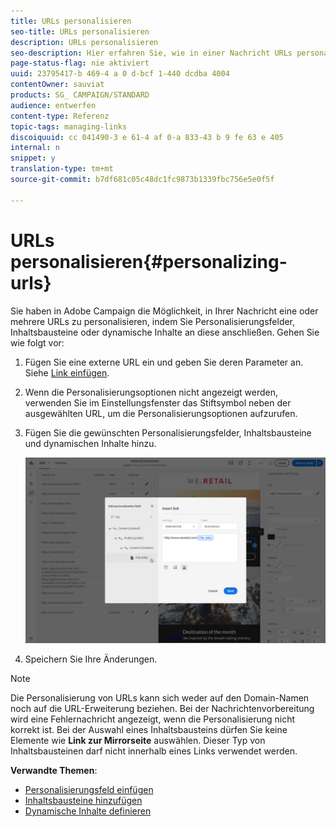 ```yaml
---
title: URLs personalisieren
seo-title: URLs personalisieren
description: URLs personalisieren
seo-description: Hier erfahren Sie, wie in einer Nachricht URLs personalisiert werden können, indem Sie Personalisierungsfelder, Inhaltsbausteine oder dynamische Inhalte an diese anschließen.
page-status-flag: nie aktiviert
uuid: 23795417-b 469-4 a 0 d-bcf 1-440 dcdba 4004
contentOwner: sauviat
products: SG_ CAMPAIGN/STANDARD
audience: entwerfen
content-type: Referenz
topic-tags: managing-links
discoiquuid: cc 041490-3 e 61-4 af 0-a 833-43 b 9 fe 63 e 405
internal: n
snippet: y
translation-type: tm+mt
source-git-commit: b7df681c05c48dc1fc9873b1339fbc756e5e0f5f

---
```



# URLs personalisieren{#personalizing-urls}

Sie haben in Adobe Campaign die Möglichkeit, in Ihrer Nachricht eine oder mehrere URLs zu personalisieren, indem Sie Personalisierungsfelder, Inhaltsbausteine oder dynamische Inhalte an diese anschließen. Gehen Sie wie folgt vor:

1. Fügen Sie eine externe URL ein und geben Sie deren Parameter an. Siehe [Link einfügen](../../designing/using/inserting-a-link.md).
1. Wenn die Personalisierungsoptionen nicht angezeigt werden, verwenden Sie im Einstellungsfenster das Stiftsymbol neben der ausgewählten URL, um die Personalisierungsoptionen aufzurufen.
1. Fügen Sie die gewünschten Personalisierungsfelder, Inhaltsbausteine und dynamischen Inhalte hinzu.

   ![](assets/des_personalize_links.png)

1. Speichern Sie Ihre Änderungen.

>[!NOTE]
>
>Die Personalisierung von URLs kann sich weder auf den Domain-Namen noch auf die URL-Erweiterung beziehen. Bei der Nachrichtenvorbereitung wird eine Fehlernachricht angezeigt, wenn die Personalisierung nicht korrekt ist. Bei der Auswahl eines Inhaltsbausteins dürfen Sie keine Elemente wie **Link zur Mirrorseite** auswählen. Dieser Typ von Inhaltsbausteinen darf nicht innerhalb eines Links verwendet werden.

**Verwandte Themen**:

* [Personalisierungsfeld einfügen](../../designing/using/inserting-a-personalization-field.md)
* [Inhaltsbausteine hinzufügen](../../designing/using/adding-a-content-block.md)
* [Dynamische Inhalte definieren](../../designing/using/defining-dynamic-content-in-an-email.md)

